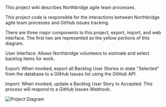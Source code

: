 This project wiki describes Northbridge agile team processes.

This project code is responsible for the interactions between Northbridge agile team processes and GitHub issues tracking.

There are three major components to this project, export, import, and web interface. The first two are represented as the yellow portions of this diagram.

User Interface: Allows Northbridge volunteers to estimate and select backlog items for work.

Export: When invoked, export all Backlog User Stories in state "Selected" from the database to a GitHub Issues list using the GitHub API.

Import: When invoked, update a Backlog User Story to Accepted. This process will respond to a GitHub Issues Webhook.

![Project Diagram](http://northbridgetech.org/images/alliance2.jpg)
